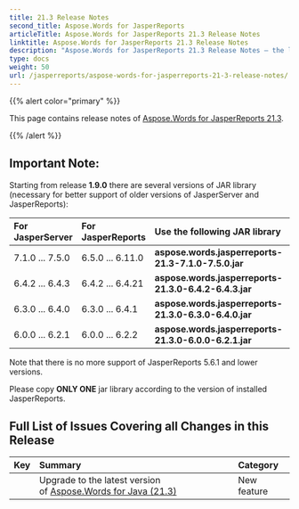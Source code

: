 ```yaml
---
title: 21.3 Release Notes
second_title: Aspose.Words for JasperReports
articleTitle: Aspose.Words for JasperReports 21.3 Release Notes
linktitle: Aspose.Words for JasperReports 21.3 Release Notes
description: "Aspose.Words for JasperReports 21.3 Release Notes – the latest updates and fixes."
type: docs
weight: 50
url: /jasperreports/aspose-words-for-jasperreports-21-3-release-notes/
---
```


{{% alert color="primary" %}}

This page contains release notes of [Aspose.Words for JasperReports 21.3](https://releases.aspose.com/words/jasperreports/new-releases/aspose.words-for-jasperreports-21.3/).

{{% /alert %}}

## Important Note:

Starting from release **1.9.0** there are several versions of JAR library (necessary for better support of older versions of JasperServer and JasperReports):

|For<br>JasperServer|For<br>JasperReports|Use the following JAR library|
| :- | :- | :- |
|7.1.0 ... 7.5.0|6.5.0 ... 6.11.0|**aspose.words.jasperreports-21.3-7.1.0-7.5.0.jar**|
|6.4.2 ... 6.4.3|6.4.2 ... 6.4.21|**aspose.words.jasperreports-21.3.0-6.4.2-6.4.3.jar**|
|6.3.0 ... 6.4.0|6.3.0 ... 6.4.1|**aspose.words.jasperreports-21.3.0-6.3.0-6.4.0.jar**|
|6.0.0 ... 6.2.1|6.0.0 ... 6.2.2|**aspose.words.jasperreports-21.3.0-6.0.0-6.2.1.jar**|
Note that there is no more support of JasperReports 5.6.1 and lower versions.

Please copy **ONLY ONE** jar library according to the version of installed JasperReports.

## Full List of Issues Covering all Changes in this Release

|Key|Summary|Category|
| :- | :- | :- |
| |Upgrade to the latest version of [Aspose.Words for Java (21.3)](/words/java/aspose-words-for-java-21-3-release-notes/)|New feature|
